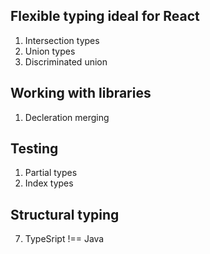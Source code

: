 
## Flexible typing ideal for React
1. Intersection types
2. Union types
3. Discriminated union
## Working with libraries
1. Decleration merging
## Testing
1. Partial types
2. Index types
## Structural typing
7. TypeSript !== Java